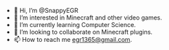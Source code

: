 - 👋 Hi, I’m @SnappyEGR
- 👀 I’m interested in Minecraft and other video games.
- 🌱 I’m currently learning Computer Science.
- 💞️ I’m looking to collaborate on Minecraft plugins.
- 📫 How to reach me egr1365@gmail.com.

<!---
SnappyEGR/SnappyEGR is a ✨ special ✨ repository because its `README.md` (this file) appears on your GitHub profile.
You can click the Preview link to take a look at your changes.
--->
